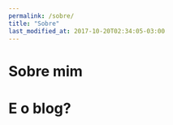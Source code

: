 ```yaml
---
permalink: /sobre/
title: "Sobre"
last_modified_at: 2017-10-20T02:34:05-03:00
---
```


# Sobre mim

# E o blog?
